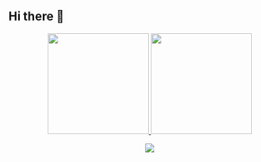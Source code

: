 ## Hi there 👋

<p align="center">
<a href="https://github.com/restuindrawan">
  <img height="180em" src="https://github-readme-stats-eight-theta.vercel.app/api?username=restuindrawan&show_icons=true&theme=onedark">
  <img height="180em" src="https://github-readme-stats-eight-theta.vercel.app/api/top-langs/?username=restuindrawan&langs_count=8&layout=compact&theme=onedark">
</a>
</p>

<p align="center">
<a href="https://github.com/restuindrawan">
  <img src="https://github-profile-trophy.vercel.app/?username=restuindrawan&theme=onedark">
</a>
</p>
